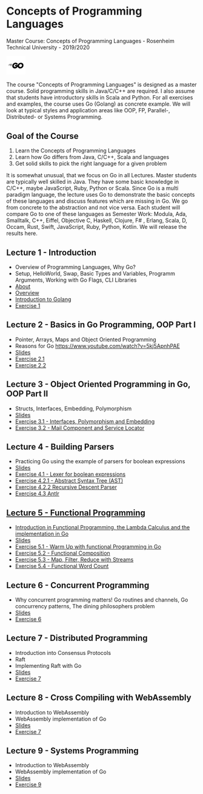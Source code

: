 # Concepts of Programming Languages
Master Course: Concepts of Programming Languages - Rosenheim Technical University - 2019/2020

<img src="docs/img/go.png" width="10%">

The course "Concepts of Programming Languages" is designed as a master course. Solid programming skills in Java/C/C++ are required. I also assume that students have introductory skills in Scala and Python. For all exercises and examples, the course uses Go (Golang) as concrete example.
We will look at typical styles and application areas like OOP, FP, Parallel-, Distributed- or Systems Programming. 

## Goal of the Course

1. Learn the Concepts of Programming Languages
2. Learn how Go differs from Java, C/C++, Scala and languages
3. Get solid skills to pick the right language for a given problem

It is somewhat unusual, that we focus on Go in all Lectures. Master students are typically well skilled in Java. They
have some basic knowledge in C/C++, maybe JavaScript, Ruby, Python or Scala. Since Go is a multi paradigm language, the lecture uses Go to demonstrate the basic concepts of these languages and discuss features which are missing in Go. We go from concrete to the abstraction and not vice versa.
Each student will compare Go to one of these languages as Semester Work: Modula, Ada, Smalltalk, C++, Eiffel, Objective C, Haskell, Clojure, F# , Erlang, Scala, D, Occam, Rust, Swift, JavaScript, Ruby, Python, Kotlin. We will release the results here. 

## Lecture 1 - Introduction

- Overview of Programming Languages, Why Go?
- Setup, HelloWorld, Swap, Basic Types and Variables, Programm Arguments, Working with Go Flags, CLI Libraries 
- <a href="docs/1.0-About.pdf">About</a>
- <a href="docs/1.1-Overview.pdf">Overview</a>
- <a href="docs/1.2-Introduction to Golang.pdf">Introduction to Golang</a>
- <a href="docs/exercises/Exercise1.md">Exercise 1</a>

## Lecture 2 - Basics in Go Programming, OOP Part I

- Pointer, Arrays, Maps and Object Oriented Programming
- Reasons for Go https://www.youtube.com/watch?v=5kj5ApnhPAE
- <a href="docs/2.0-Go Programming - Basics and OOP.pdf">Slides</a>
- <a href="docs/exercises/Exercise2.1.md">Exercise 2.1</a>
- <a href="docs/exercises/Exercise2.2.md">Exercise 2.2</a>

## Lecture 3 - Object Oriented Programming in Go, OOP Part II

- Structs, Interfaces, Embedding, Polymorphism
- <a href="docs/3.0-Go-Programming-OOP.pdf">Slides</a>
- <a href="docs/exercises/Exercise3.md">Exercise 3.1 - Interfaces, Polymorphism and Embedding</a>
- <a href="docs/exercises/Exercise3.md">Exercise 3.2 - Mail Component and Service Locator</a>

## Lecture 4 - Building Parsers

- Practicing Go using the example of parsers for boolean expressions
- <a href="docs/4.0-Go-Programming-Parser.pdf">Slides</a>
- <a href="docs/exercises/Exercise4.md">Exercise 4.1 - Lexer for boolean expressions
- <a href="docs/exercises/Exercise4.md">Exercise 4.2.1 - Abstract Syntax Tree (AST)
- <a href="docs/exercises/Exercise4.md">Exercise 4.2.2 Recursive Descent Parser
- <a href="docs/exercises/Exercise4.md">Exercise 4.3 Antlr

## Lecture 5 - Functional Programming
- Introduction in Functional Programming, the Lambda Calculus and the implementation in Go
- <a href="docs/5.0-Functional-Programming.pdf">Slides</a>
- <a href="docs/exercises/Exercise5.md">Exercise 5.1 - Warm Up with functional Programming in Go</a>
- <a href="docs/exercises/Exercise5.md">Exercise 5.2 - Functional Composition</a>
- <a href="docs/exercises/Exercise5.md">Exercise 5.3 - Map, Filter, Reduce with Streams</a>
- <a href="docs/exercises/Exercise5.md">Exercise 5.4 - Functional Word Count</a>

## Lecture 6 - Concurrent Programming
- Why concurrent programming matters! Go routines and channels, Go concurrency patterns, The dining philosophers problem
- <a href="docs/6.0-Concurrent-Programming.pdf">Slides</a>
- <a href="docs/exercises/Exercise6.md">Exercise 6</a>

## Lecture 7 - Distributed Programming 
- Introduction into Consensus Protocols
- Raft
- Implementing Raft with Go 
- <a href="docs/7.0-Distributed-Programming-Raft.pdf">Slides</a>
- <a href="docs/exercises/Exercise7.md">Exercise 7</a>

## Lecture 8 - Cross Compiling with WebAssembly 
- Introduction to WebAssembly
- WebAssembly implementation of Go
- <a href="docs/a.0-WebAssembly.pdf">Slides</a>
- <a href="docs/exercises/Exercisea.md">Exercise 7</a>

## Lecture 9 - Systems Programming
- Introduction to WebAssembly
- WebAssembly implementation of Go
- <a href="docs/8.0-Systems-Programming.pdf">Slides</a>
- <a href="docs/exercises/Exercise8.md">Exercise 9</a>
